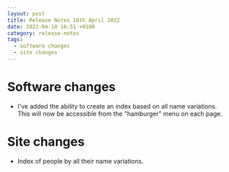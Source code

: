```yaml
---
layout: post
title: Release Notes 10th April 2022
date: 2022-04-10 16:51 +0100
category: release-notes
tags:
  - software changes
  - site changes
---
```


# Software changes

* I've added the ability to create an index based on all name variations. This will now be accessible from the "hamburger" menu on each page.

# Site changes

* Index of people by all their name variations.


